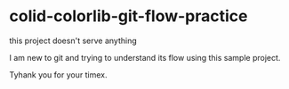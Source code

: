 # colid-colorlib-git-flow-practice

this project doesn't serve anything

I am new to git and trying to understand its flow using this sample project.


Tyhank you for your timex.
